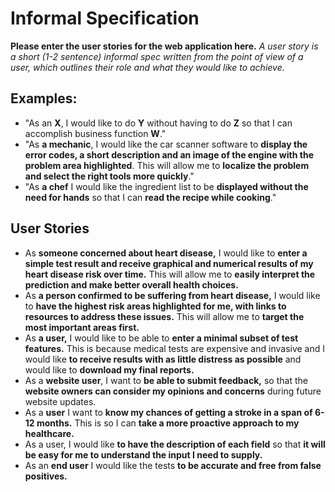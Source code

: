 # Informal Specification
**Please enter the user stories for the web application here.**
*A user story is a short (1-2 sentence) informal spec  written from the point of view of a user, which outlines their role and what they would like to achieve.*
## Examples:
* "As an **X**, I would like to do **Y** without having to do **Z** so that I can accomplish business function **W**." 
* "As **a mechanic**, I would like the car scanner software to **display the error codes, a short description and an image of the engine with the problem area highlighted**. This will allow me to **localize the problem and select the right tools more quickly**."
* "As **a chef** I would like the ingredient list to be **displayed without the need for hands** so that I can **read the recipe while cooking**."

## User Stories
* As **someone concerned about heart disease,** I would like to **enter a simple test result and receive graphical and numerical results of my heart disease risk over time.** This will allow me to **easily interpret the prediction and make better overall health choices.** 
* As **a person confirmed to be suffering from heart disease,** I would like to **have the highest risk areas highlighted for me, with links to resources to address these issues.** This will allow me to **target the most important areas first.**
* As **a user,** I would like to be able to **enter a minimal subset of test features.** This is because medical tests are expensive and invasive and I would like **to receive results with as little distress as possible** and would like to **download my final reports.**
* As a **website user**, I want to **be able to submit feedback,** so that the **website owners can consider my opinions and concerns** during future website updates.
* As a **user** I want to **know my chances of getting a stroke in a span of 6-12 months.** This is so I can **take a more proactive approach to my healthcare.**
* As a user, I would like **to have the description of each field** so that **it will be easy for me to understand the input I need to supply.**
* As an **end user** I would like the tests **to be accurate and free from false positives.**

